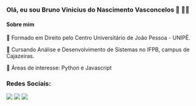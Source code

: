 ### Olá, eu sou Bruno Vinicius do Nascimento Vasconcelos 👋 👨‍🎓

#### Sobre mim

📌 Formado em Direito pelo Centro Universitário de João Pessoa - UNIPÊ.

📌 Cursando Análise e Desenvolvimento de Sistemas no IFPB, campus de Cajazeiras.

📌 Áreas de interesse: Python e Javascript

### Redes Sociais:

<div>
   <a href="https://www.youtube.com/channel/UCU69_wBFIdqrgx36klpd2pg" target="_blank"><img src="https://img.shields.io/badge/YouTube-FF0000?style=for-the-badge&logo=youtube&logoColor=white" target="_blank"></a>
  <a href="https://instagram.com/brunovasconcelosz" target="_blank"><img src="https://img.shields.io/badge/-Instagram-%23E4405F?style=for-the-badge&logo=instagram&logoColor=white" target="_blank"></a>
  <a href="https://www.linkedin.com/in/bruno-vasconcelos-974a601b8/" target="_blank"><img src="https://img.shields.io/badge/-LinkedIn-%230077B5?style=for-the-badge&logo=linkedin&logoColor=white" target="_blank"></a> 
</div>
